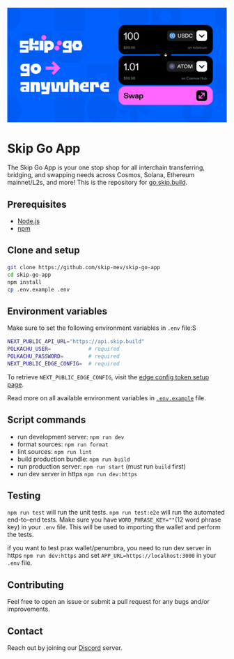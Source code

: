 ![go.skip.build](https://github.com/skip-mev/skip-go-app/blob/staging/public/social-thumbnail.png?raw=true)

# Skip Go App

The Skip Go App is your one stop shop for all interchain transferring, bridging, and swapping needs across Cosmos, Solana, Ethereum mainnet/L2s, and more! This is the repository for [go.skip.build](https://go.skip.build).

## Prerequisites

- [Node.js](https://nodejs.org)
- [npm](https://npmjs.com)

## Clone and setup

```bash
git clone https://github.com/skip-mev/skip-go-app
cd skip-go-app
npm install
cp .env.example .env
```

## Environment variables

Make sure to set the following environment variables in `.env` file:S

```bash
NEXT_PUBLIC_API_URL="https://api.skip.build"
POLKACHU_USER=            # required
POLKACHU_PASSWORD=        # required
NEXT_PUBLIC_EDGE_CONFIG=  # required
```

To retrieve `NEXT_PUBLIC_EDGE_CONFIG`, visit the [edge config token setup page](https://link.skip.build/skip-go-app-edge-config-token).

Read more on all available environment variables in [`.env.example`](.env.example) file.

## Script commands

- run development server: `npm run dev`
- format sources: `npm run format`
- lint sources: `npm run lint`
- build production bundle: `npm run build`
- run production server: `npm run start` (must run `build` first)
- run dev server in https `npm run dev:https`

## Testing

`npm run test` will run the unit tests.
`npm run test:e2e` will run the automated end-to-end tests. Make sure you have `WORD_PHRASE_KEY=""`(12 word phrase key) in your `.env` file. This will be used to importing the wallet and perform the tests.

if you want to test prax wallet/penumbra, you need to run dev server in https `npm run dev:https` and set `APP_URL=https://localhost:3000` in your `.env` file.

## Contributing

Feel free to open an issue or submit a pull request for any bugs and/or improvements.

## Contact

Reach out by joining our [Discord](https://skip.build/discord) server.
